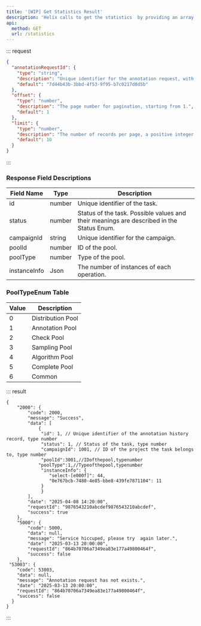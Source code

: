 ```yaml
---
title: '[WIP] Get Statistics Result'
description: 'Helix calls to get the statistics  by providing an array of annotationRequestId and pagination information, which can be used to deliver statistics and query the relevant annotation result.'
api:
  method: GET
  url: /statistics
---
```


::: request

```json [query]
{
  "annotationRequestId": {
    "type": "string",
    "description": "Unique identifier for the annotation request, with a maximum length of 255 bytes.",
    "default": "7d44b43b-3bbd-4f53-9f95-b7c0217d8d5b"
  },
  "offset": {
    "type": "number",
    "description": "The page number for pagination, starting from 1.",
    "default": 1
  },
  "limit": {
    "type": "number",
    "description": "The number of records per page, a positive integer.By default, protect the maximum value of the server is 100. ",
    "default": 10
  }
}
```

:::

### Response Field Descriptions

| Field Name   | Type   | Description                                                                              |
| ------------ | ------ | ---------------------------------------------------------------------------------------- |
| id           | number | Unique identifier of the task.                                                           |
| status       | number | Status of the task. Possible values and their meanings are described in the Status Enum. |
| campaignId   | string | Unique identifier for the campaign.                                                      |
| poolId       | number | ID of the pool.                                                                          |
| poolType     | number | Type of the pool.                                                                        |
| instanceInfo | Json   | The number of instances of each operation.                                               |

### PoolTypeEnum Table

| Value | Description       |
| ----- | ----------------- |
| 0     | Distribution Pool |
| 1     | Annotation Pool   |
| 2     | Check Pool        |
| 3     | Sampling Pool     |
| 4     | Algorithm Pool    |
| 5     | Complete Pool     |
| 6     | Common            |

::: result

```json[responses]
{
    "2000": {
        "code": 2000,
        "message": "Success",
        "data": [
            {
             "id": 1, // Unique identifier of the annotation history record, type number
             "status": 1, // Status of the task, type number
             "campaignId": 1001, // ID of the project the task belongs to, type number
             "poolId":3001,//IDofthepool,typenumber
            "poolType":1,//Typeofthepool,typenumber
             "instanceInfo": {
                "select-[e000f]": 44,
                "0e767bcb-7480-4e85-bbe8-439fe7871104": 11
             }
             }
        ],
        "date": "2025-04-08 14:20:00",
        "requestId": "9876543210abcdef9876543210abcdef",
        "success": true
    },
    "5000": {
        "code": 5000,
        "data": null,
        "message": "Service hiccuped, please try  again later.",
        "date": "2025-03-13 20:00:00",
        "requestId": "864b70706a7349ea83e177a49800464f",
        "success": false
    },
 "53003": {
    "code": 53003,
    "data": null,
    "message": "Annotation request has not exists.",
    "date": "2025-03-13 20:00:00",
    "requestId": "864b70706a7349ea83e177a49800464f",
    "success": false
  }
}
```

:::
